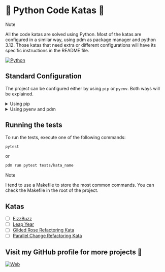 # :snake: Python Code Katas :snake:

> [!NOTE]
> All the code katas are solved using Python. Most of the katas are configured in a similar way, using pdm as package manager and python 3.12.
> Those katas that need extra or different configurations will have its specific instructions in the README file.

[![Python](https://img.shields.io/badge/Python-3.12+-yellow?style=for-the-badge&logo=python&logoColor=white&labelColor=101010)](https://python.org)

## Standard Configuration

The project can be configured either by using `pip` or `pyenv`. Both ways will be explained.

<details><summary>Using pip</summary>

1. Create a virtual environment:
    ```bash
    python -m venv .venv
    ```
2. Activate the virtual environment:
    ```bash
    source .venv/bin/activate # Linux / Mac
    .venv\Scripts\activate # Windows
    ```
3. Install the dependencies:
    ```bash
    pip install -r requirements.txt
    ```
</details>

<details><summary>Using pyenv and pdm</summary>

These instructions are extracted from pyenv documentation. You can find everything [here](https://github.com/pyenv/pyenv?tab=readme-ov-file)

1. Install pyenv:
    ```bash
    curl https://pyenv.run | bash
    ```
2. Set you bash profile to load pyenv. In my case I use fish:

    ```bash
    set -Ux PYENV_ROOT $HOME/.pyenv
    fish_add_path $PYENV_ROOT/bin
   
    echo pyenv init - | source >> ~/.config/fish/config.fish
    ```
3. Select the python version you want to use:
    ```bash
    pyenv install 3.12
    pyenv global 3.12
    ```
   
4. Install the dependencies:
    ```bash
    pip install pdm
    pdm install
    ```
</details>

## Running the tests

To run the tests, execute one of the following commands:

```bash
pytest
```

or

```bash
pdm run pytest tests/kata_name
```

> [!NOTE]
> I tend to use a Makefile to store the most common commands. You can check the Makefile in the root of the project.

## Katas

- [ ] [FizzBuzz](fizz_buzz/README.md)
- [ ] [Leap Year](leap_year/README.md)
- [ ] [Gilded Rose Refactoring Kata](gilded_rose/README.md)
- [ ] [Parallel Change Refactoring Kata](parallel_change/README.md)

## Visit my GitHub profile for more projects 🚀

[![Web](https://img.shields.io/badge/GitHub-Dimanu.py-14a1f0?style=for-the-badge&logo=github&logoColor=white&labelColor=101010)](https://github.com/dimanu-py)

